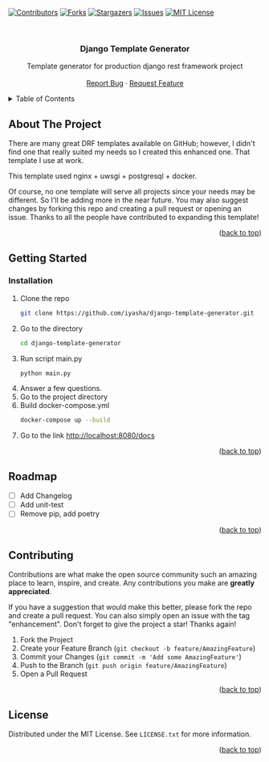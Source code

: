 <div id="top"></div>

[![Contributors][contributors-shield]][contributors-url]
[![Forks][forks-shield]][forks-url]
[![Stargazers][stars-shield]][stars-url]
[![Issues][issues-shield]][issues-url]
[![MIT License][license-shield]][license-url]

<br />
<div align="center">

  <h3 align="center">Django Template Generator</h3>

  <p align="center">
    Template generator for production django rest framework project
    <br />
    <br />
    <a href="https://github.com/iyasha/django-template-generator/issues">Report Bug</a>
    ·
    <a href="https://github.com/iyasha/django-template-generator/issues">Request Feature</a>
  </p>
</div>



<!-- TABLE OF CONTENTS -->
<details>
  <summary>Table of Contents</summary>
  <ol>
    <li>
      <a href="#about-the-project">About The Project</a>
    </li>
    <li>
      <a href="#getting-started">Getting Started</a>
      <ul>
        <li><a href="#installation">Installation</a></li>
      </ul>
    </li>
    <li><a href="#roadmap">Roadmap</a></li>
    <li><a href="#contributing">Contributing</a></li>
    <li><a href="#license">License</a></li>
  </ol>
</details>



<!-- ABOUT THE PROJECT -->
## About The Project

There are many great DRF templates available on GitHub; however, I didn't find one that really suited my needs so I created this enhanced one. That template I use at work.

This template used nginx + uwsgi + postgresql + docker.

Of course, no one template will serve all projects since your needs may be different. So I'll be adding more in the near future. You may also suggest changes by forking this repo and creating a pull request or opening an issue. Thanks to all the people have contributed to expanding this template!

<p align="right">(<a href="#top">back to top</a>)</p>


<!-- GETTING STARTED -->
## Getting Started

### Installation

1. Clone the repo
   ```sh
   git clone https://github.com/iyasha/django-template-generator.git
   ```
2. Go to the directory
    ```sh
   cd django-template-generator
   ```
3. Run script main.py
    ```sh
   python main.py 
   ```
4. Answer a few questions.
5. Go to the project directory
6. Build docker-compose.yml
   ```sh
   docker-compose up --build
   ```
7. Go to the link [http://localhost:8080/docs](http://localhost:8080/docs)

<p align="right">(<a href="#top">back to top</a>)</p>

<!-- ROADMAP -->
## Roadmap

- [ ] Add Changelog
- [ ] Add unit-test
- [ ] Remove pip, add poetry

<p align="right">(<a href="#top">back to top</a>)</p>


<!-- CONTRIBUTING -->
## Contributing

Contributions are what make the open source community such an amazing place to learn, inspire, and create. Any contributions you make are **greatly appreciated**.

If you have a suggestion that would make this better, please fork the repo and create a pull request. You can also simply open an issue with the tag "enhancement".
Don't forget to give the project a star! Thanks again!

1. Fork the Project
2. Create your Feature Branch (`git checkout -b feature/AmazingFeature`)
3. Commit your Changes (`git commit -m 'Add some AmazingFeature'`)
4. Push to the Branch (`git push origin feature/AmazingFeature`)
5. Open a Pull Request

<p align="right">(<a href="#top">back to top</a>)</p>


<!-- LICENSE -->
## License

Distributed under the MIT License. See `LICENSE.txt` for more information.

<p align="right">(<a href="#top">back to top</a>)</p>


<!-- MARKDOWN LINKS & IMAGES -->
<!-- https://www.markdownguide.org/basic-syntax/#reference-style-links -->
[contributors-shield]: https://img.shields.io/github/contributors/iyasha/django-template-generator.svg?style=for-the-badge
[contributors-url]: https://github.com/iyasha/django-template-generator/graphs/contributors
[forks-shield]: https://img.shields.io/github/forks/iyasha/django-template-generator.svg?style=for-the-badge
[forks-url]: https://github.com/iyasha/django-template-generator/network/members
[stars-shield]: https://img.shields.io/github/stars/iyasha/django-template-generator.svg?style=for-the-badge
[stars-url]: https://github.com/iyasha/django-template-generator/stargazers
[issues-shield]: https://img.shields.io/github/issues/iyasha/django-template-generator.svg?style=for-the-badge
[issues-url]: https://github.com/iyasha/django-template-generator/issues
[license-shield]: https://img.shields.io/github/license/iyasha/django-template-generator.svg?style=for-the-badge
[license-url]: https://github.com/iyasha/django-template-generator/blob/master/LICENSE.txt
